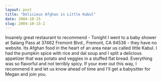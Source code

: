 ```yaml
---
layout: post
title: "Delicious Afghan in Little Kabul"
date: 2004-10-15
slug: 2004-10-15-2
---
```


Insanely great restaurant to recommend - Tonight I went to a baby shower at Salang Pass at 37462 Fremont Blvd., Fremont, CA 94536 - they have no website.  Its Afghan food in the heart of an area near us called little Kabul.  I had the pumpkin spice with rice and dal soup and I split a delicious appetizer that was potato and veggies in a stuffed flat bread.  Everything was so flavorful and not terribly spicy.  If your ever out this way, I recommend it and let us know ahead of time and I&apos;ll get a babysitter for Megan and join you.
